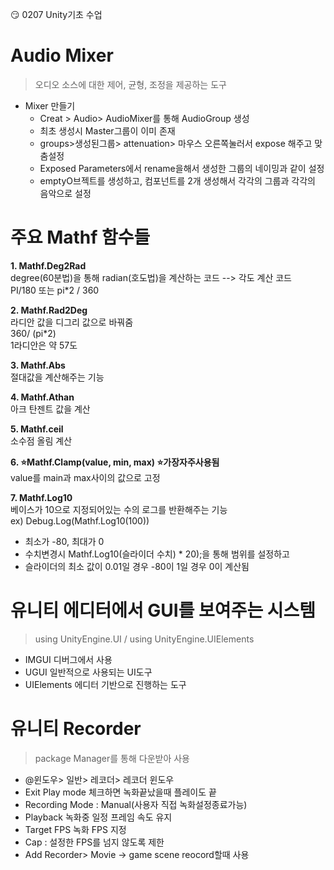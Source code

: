 :smirk: 0207 Unity기초 수업
# Audio Mixer
 > 오디오 소스에 대한 제어, 균형, 조정을 제공하는 도구

* Mixer 만들기
  * Creat > Audio> AudioMixer를 통해 AudioGroup 생성
  * 최초 생성시 Master그룹이 이미 존재
  * groups>생성된그룹> attenuation> 마우스 오른쪽눌러서 expose 해주고 맞춤설정
  * Exposed Parameters에서 rename을해서 생성한 그룹의 네이밍과 같이 설정
  * emptyO브젝트를 생성하고, 컴포넌트를 2개 생성해서 각각의 그룹과 각각의 음악으로 설정
 
# 주요 Mathf 함수들
**1. Mathf.Deg2Rad**         
  degree(60분법)을 통해 radian(호도법)을 계산하는 코드 --> 각도 계산 코드   
  PI/180 또는 pi*2 / 360
         
**2. Mathf.Rad2Deg**      
  라디안 값을 디그리 값으로 바꿔줌   
  360/ (pi*2)   
  1라디안은 약 57도

**3. Mathf.Abs**      
  절대값을 계산해주는 기능   

**4. Mathf.Athan**      
  아크 탄젠트 값을 계산 

**5. Mathf.ceil**      
  소수점 올림 계산

**6. :star:Mathf.Clamp(value, min, max) :star:가장자주사용됨**      
  value를 main과 max사이의 값으로 고정
 
**7. Mathf.Log10**   
  베이스가 10으로 지정되어있는 수의 로그를 반환해주는 기능   
  ex) Debug.Log(Mathf.Log10(100))   
  - 최소가 -80, 최대가 0
  - 수치변경시 Mathf.Log10(슬라이더 수치) * 20);을 통해 범위를 설정하고
  - 슬라이더의 최소 값이 0.01일 경우 -80이 1일 경우 0이 계산됨


# 유니티 에디터에서 GUI를 보여주는 시스템
> using UnityEngine.UI / using UnityEngine.UIElements
* IMGUI 디버그에서 사용
* UGUI 일반적으로 사용되는 UI도구
* UIElements 에디터 기반으로 진행하는 도구

# 유니티 Recorder 
> package Manager를 통해 다운받아 사용
* @윈도우> 일반> 레코더> 레코더 윈도우
* Exit Play mode 체크하면 녹화끝났을때 플레이도 끝
* Recording Mode : Manual(사용자 직접 녹화설정종료가능)
* Playback 녹화중 일정 프레임 속도 유지
* Target FPS 녹화 FPS 지정
* Cap : 설정한 FPS를 넘지 않도록 제한
* Add Recorder> Movie -> game scene reocord할때 사용


  
